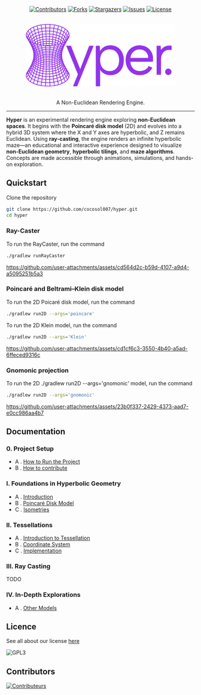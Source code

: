<a id="readme-top"></a>
<div align="center">

[![Contributors][contributors-shield]][contributors-url]
[![Forks][forks-shield]][forks-url]
[![Stargazers][stars-shield]][stars-url]
[![Issues][issues-shield]][issues-url]
[![License][license-shield]][license-url]

</div>

<!-- PROJECT LOGO -->
<br />
<div align="center">
  <img src="docs/logo.svg" width="400">
  <p align="center">
    <br />
    A Non-Euclidean Rendering Engine.
  </p>
</div>

---

**Hyper** is an experimental rendering engine exploring **non-Euclidean spaces**. It begins with the **Poincaré disk model** (2D) and evolves into a hybrid 3D system where the X and Y axes are hyperbolic, and Z remains Euclidean. Using **ray-casting**, the engine renders an infinite hyperbolic maze—an educational and interactive experience designed to visualize **non-Euclidean geometry**, **hyperbolic tilings**, and **maze algorithms**. Concepts are made accessible through animations, simulations, and hands-on exploration.

## Quickstart

Clone the repository
```bash
git clone https://github.com/cocosol007/hyper.git
cd hyper
```

### Ray-Caster

To run the RayCaster, run the command 
```bash
./gradlew runRayCaster
```

https://github.com/user-attachments/assets/cd564d2c-b59d-4107-a9d4-a5095251b5a3

### Poincaré and Beltrami–Klein disk model

To run the 2D Poicaré disk model, run the command 
```bash
./gradlew run2D --args='poincare'
```

To run the 2D Klein model, run the command
```bash
./gradlew run2D --args='Klein'
```

https://github.com/user-attachments/assets/cd1cf6c3-3550-4b40-a5ad-6ffeced9316c

### Gnomonic projection

To run the 2D ./gradlew run2D --args='gnomonic'
 model, run the command
```bash
./gradlew run2D --args='gnomonic'
```

https://github.com/user-attachments/assets/23b0f337-2429-4373-aad7-e0cc986aa4b7

## Documentation

### 0. Project Setup
- A . [How to Run the Project](docs/running-the-project.md)
- B . [How to contribute](.github/CONTRIBUTING.md)

### I. Foundations in Hyperbolic Geometry
- A . [Introduction](docs/I/introduction.md)  
- B . [Poincaré Disk Model](docs/I/basic-mathematics-in-the-poincare-disk-model.md)  
- C . [Isometries](docs/I/isometries.md)

### II. Tessellations
- A . [Introduction to Tessellation](docs/II/introduction_to_tesslation.md)
- B . [Coordinate System](docs/II/coordinates_system.md)
- C . [Implementation](docs/II/implementation.md)

### III. Ray Casting
TODO

### IV. In-Depth Explorations
- A . [Other Models](docs/IV/other_models.md)

## Licence

See all about our license [here](/LICENCE)

![GPL3](https://upload.wikimedia.org/wikipedia/commons/c/cb/GPLv3_Logo_filled.png)

## Contributors

[![Contributeurs](https://contrib.rocks/image?repo=cocosol007/hyper)](https://github.com/cocosol007/hyper/graphs/contributors)

[contributors-shield]: https://img.shields.io/github/contributors/cocosol007/hyper.svg?style=for-the-badge

[contributors-url]: https://github.com/cocosol007/hyper/graphs/contributors

[forks-shield]: https://img.shields.io/github/forks/cocosol007/hyper.svg?style=for-the-badge

[forks-url]: https://github.com/cocosol007/hyper/network/members

[stars-shield]: https://img.shields.io/github/stars/cocosol007/hyper.svg?style=for-the-badge

[stars-url]: https://github.com/cocosol007/hyper/stargazers

[issues-shield]: https://img.shields.io/github/issues/cocosol007/hyper.svg?style=for-the-badge

[issues-url]: https://github.com/cocosol007/hyper/issues

[license-shield]: https://img.shields.io/github/license/cocosol007/hyper.svg?style=for-the-badge

[license-url]: https://github.com/cocosol007/hyper/blob/main/LICENCE
